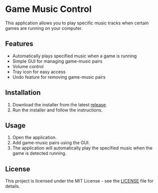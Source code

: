 # Game Music Control

This application allows you to play specific music tracks when certain games are running on your computer.

## Features
- Automatically plays specified music when a game is running
- Simple GUI for managing game-music pairs
- Volume control
- Tray icon for easy access
- Undo feature for removing game-music pairs

## Installation
1. Download the installer from the latest [release](https://github.com/YourUsername/GameMusicControl/releases).
2. Run the installer and follow the instructions.

## Usage
1. Open the application.
2. Add game-music pairs using the GUI.
3. The application will automatically play the specified music when the game is detected running.

## License
This project is licensed under the MIT License - see the [LICENSE](LICENSE) file for details.
